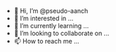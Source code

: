 - 👋 Hi, I’m @pseudo-aanch
- 👀 I’m interested in ...
- 🌱 I’m currently learning ...
- 💞️ I’m looking to collaborate on ...
- 📫 How to reach me ...

<!---
pseudo-aanch/pseudo-aanch is a ✨ special ✨ repository because its `README.md` (this file) appears on your GitHub profile.
You can click the Preview link to take a look at your changes.
--->
